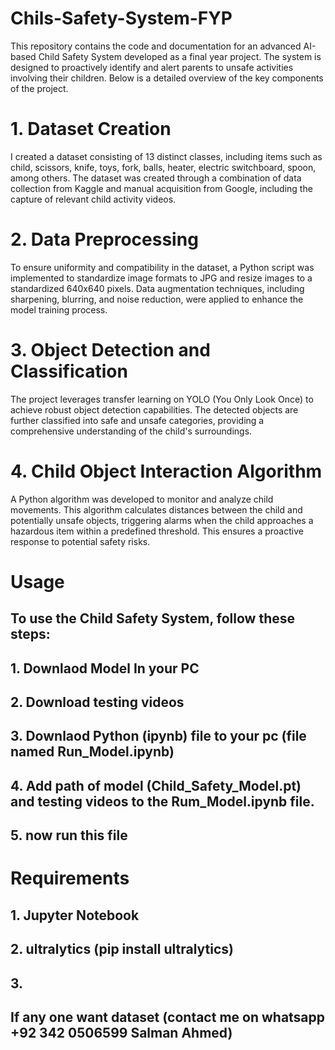 # Chils-Safety-System-FYP
This repository contains the code and documentation for an advanced AI-based Child Safety System developed as a final year project. The system is designed to proactively identify and alert parents to unsafe activities involving their children. Below is a detailed overview of the key components of the project.

# 1. Dataset Creation
I created a dataset consisting of 13 distinct classes, including items such as child, scissors, knife, toys, fork, balls, heater, electric switchboard, spoon, among others. The dataset was created through a combination of data collection from Kaggle and manual acquisition from Google, including the capture of relevant child activity videos.

# 2. Data Preprocessing
To ensure uniformity and compatibility in the dataset, a Python script was implemented to standardize image formats to JPG and resize images to a standardized 640x640 pixels. Data augmentation techniques, including sharpening, blurring, and noise reduction, were applied to enhance the model training process.

# 3. Object Detection and Classification
The project leverages transfer learning on YOLO (You Only Look Once) to achieve robust object detection capabilities. The detected objects are further classified into safe and unsafe categories, providing a comprehensive understanding of the child's surroundings.

# 4. Child Object Interaction Algorithm
A Python algorithm was developed to monitor and analyze child movements. This algorithm calculates distances between the child and potentially unsafe objects, triggering alarms when the child approaches a hazardous item within a predefined threshold. This ensures a proactive response to potential safety risks.

# Usage
## To use the Child Safety System, follow these steps:
## 1. Downlaod Model In your PC
## 2. Download testing videos 
## 3. Downlaod Python (ipynb) file to your pc (file named Run_Model.ipynb)
## 4. Add path of model (Child_Safety_Model.pt) and testing videos to the Rum_Model.ipynb file.
## 5. now run this file

# Requirements 
## 1. Jupyter Notebook
## 2. ultralytics (pip install ultralytics)
## 3.


## If any one want dataset (contact me on whatsapp +92 342 0506599 Salman Ahmed)
